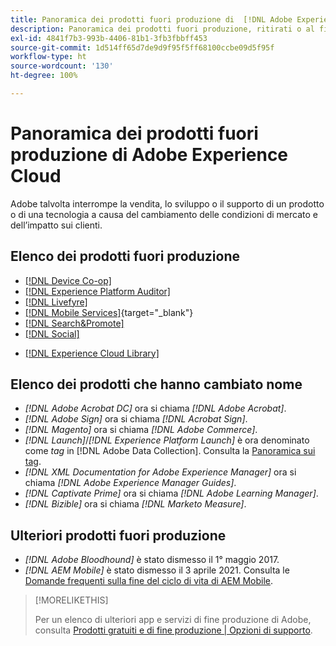```yaml
---
title: Panoramica dei prodotti fuori produzione di  [!DNL Adobe Experience Cloud]
description: Panoramica dei prodotti fuori produzione, ritirati o al fine del ciclo di vita di  [!DNL Adobe Experience Cloud]  e  [!DNL Adobe Experience Platform]
exl-id: 4841f7b3-993b-4406-81b1-3fb3fbbff453
source-git-commit: 1d514ff65d7de9d9f95f5ff68100ccbe09d5f95f
workflow-type: ht
source-wordcount: '130'
ht-degree: 100%

---
```


# Panoramica dei prodotti fuori produzione di Adobe Experience Cloud

Adobe talvolta interrompe la vendita, lo sviluppo o il supporto di un prodotto o di una tecnologia a causa del cambiamento delle condizioni di mercato e dell’impatto sui clienti.

## Elenco dei prodotti fuori produzione

* [[!DNL Device Co-op]](device-co-op.md)
* [[!DNL Experience Platform Auditor]](auditor.md)
* [[!DNL Livefyre]](livefyre.md)
* [[!DNL Mobile Services]](https://experienceleague.adobe.com/docs/mobile-services/using/eol.html?lang=it){target="_blank"}
* [[!DNL Search&Promote]](search-promote.md)
* [[!DNL Social]](social.md)
+ [[!DNL Experience Cloud Library]](experience-cloud-library.md)

<!--
## Notifications of upcoming products to be discontinued

* [!DNL Data Workbench] end-of-life date is **December 31, 2023**. [Link]

-->

## Elenco dei prodotti che hanno cambiato nome

* *[!DNL Adobe Acrobat DC]* ora si chiama *[!DNL Adobe Acrobat]*.
* *[!DNL Adobe Sign]* ora si chiama *[!DNL Acrobat Sign]*.
* *[!DNL Magento]* ora si chiama *[!DNL Adobe Commerce]*.
* *[!DNL Launch]*/*[!DNL Experience Platform Launch]* è ora denominato come *tag* in [!DNL Adobe Data Collection]. Consulta la [Panoramica sui tag](https://experienceleague.adobe.com/docs/experience-platform/tags/home.html?lang=it).
* *[!DNL XML Documentation for Adobe Experience Manager]* ora si chiama *[!DNL Adobe Experience Manager Guides]*.
* *[!DNL Captivate Prime]* ora si chiama *[!DNL Adobe Learning Manager]*.
* *[!DNL Bizible]* ora si chiama *[!DNL Marketo Measure]*.

## Ulteriori prodotti fuori produzione

* *[!DNL Adobe Bloodhound]* è stato dismesso il 1° maggio 2017.
* *[!DNL AEM Mobile]* è stato dismesso il 3 aprile 2021. Consulta le [Domande frequenti sulla fine del ciclo di vita di AEM Mobile](https://helpx.adobe.com/it/digital-publishing-solution/help/aem-mobile-end-of-life-faq.html).

>[!MORELIKETHIS]
>
>Per un elenco di ulteriori app e servizi di fine produzione di Adobe, consulta [Prodotti gratuiti e di fine produzione | Opzioni di supporto](https://helpx.adobe.com/it/support/programs/support-options-free-discontinued-apps-services.html).
